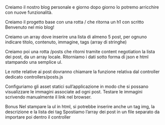 Creiamo il nostro blog personale e giorno dopo giorno lo potremo arricchire con nuove funzionalità.

Creiamo il progetto base con una rotta / che ritorna un h1 con scritto Benvenuto nel mio blog!

Creiamo un array dove inserire una lista di almeno 5 post, per ognuno indicare 
titolo, 
contenuto, 
immagine,
tags (array di stringhe)

Creiamo poi una rotta /posts che ritorni tramite content negotiation la lista dei post, da un array locale. Ritorniamo i dati sotto forma di json e html stampando una semplice ul.

Le rotte relative ai post dovranno chiamare la funzione relativa dal controller dedicato controllers/posts.js

Configuriamo gli asset statici sull’applicazione in modo che si possano visualizzare le immagini associate ad ogni post.
Testare le immagini scrivendo manualmente il link nel browser.

Bonus
Nel stampare la ul in html, si potrebbe inserire anche un tag img, la descrizione e la lista dei tag
Spostiamo l’array dei post in un file separato da importare poi dentro il controller